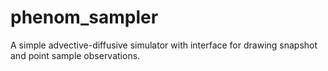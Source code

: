 # phenom_sampler
A simple advective-diffusive simulator with interface for drawing snapshot and point sample observations.
